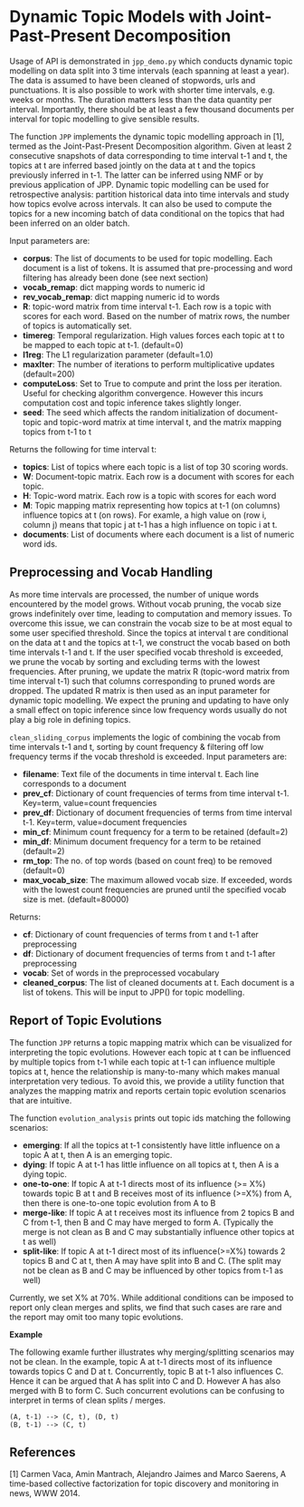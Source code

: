 Dynamic Topic Models with Joint-Past-Present Decomposition
======================================

Usage of API is demonstrated in `jpp_demo.py` which conducts dynamic topic modelling on data split into 3 time intervals (each spanning at least a year). The data is assumed to have been cleaned
of stopwords, urls and punctuations. It is also possible to work with shorter time intervals, e.g. weeks or months. The duration matters less than the data quantity per interval. Importantly, there
should be at least a few thousand documents per interval for topic modelling to give sensible results.

The function `JPP` implements the dynamic topic modelling approach in [1], termed as the Joint-Past-Present Decomposition algorithm. Given at least 2 consecutive snapshots of data corresponding to
time interval t-1 and t, the topics at t are inferred based jointly on the data at t and the topics previously inferred in t-1. The latter can be inferred using NMF or by previous application of
JPP. Dynamic topic modelling can be used for retrospective analysis: partition historical data into time intervals and study how topics evolve across intervals. It can also be used to compute
the topics for a new incoming batch of data conditional on the topics that had been inferred on an older batch. 

Input parameters are:

* **corpus**: The list of documents to be used for topic modelling. Each document is a list of tokens. It is assumed that pre-processing and word filtering has already been done (see next section)
* **vocab_remap**: dict mapping words to numeric id
* **rev_vocab_remap**: dict mapping numeric id to words
* **R**: topic-word matrix from time interval t-1. Each row is a topic with scores for each word. Based on the number of matrix rows, the number of topics is automatically set.
* **timereg**: Temporal regularization. High values forces each topic at t to be mapped to each topic at t-1. (default=0)
* **l1reg**: The L1 regularization parameter (default=1.0)
* **maxIter**: The number of iterations to perform multiplicative updates (default=200)
* **computeLoss**: Set to True to compute and print the loss per iteration.  Useful for checking algorithm convergence. However this incurs computation cost and topic inference takes slightly longer.
* **seed**: The seed which affects the random initialization of document-topic and topic-word matrix at time interval t, and the matrix mapping topics from t-1 to t

Returns the following for time interval t:
* **topics**: List of topics where each topic is a list of top 30 scoring words.
* **W**: Document-topic matrix. Each row is a document with scores for each topic.
* **H**: Topic-word matrix. Each row is a topic with scores for each word
* **M**: Topic mapping matrix representing how topics at t-1 (on columns) influence topics at t (on rows). For examle, a high value on (row i, column j) means that topic j at t-1 has a high
influence on topic i at t.
* **documents**: List of documents where each document is a list of numeric word ids.

Preprocessing and Vocab Handling
-------------------------------
As more time intervals are processed, the number of unique words encountered by the model grows. Without vocab pruning, the vocab size grows indefinitely over time, leading to computation and memory
issues. To overcome this issue, we can constrain the vocab size to be at most equal to some user specified threshold. Since the topics at interval t are conditional on the data at t and the topics
at t-1, we construct the vocab based on both time intervals t-1 and t. If the user specified vocab threshold is exceeded, we prune the vocab by sorting and excluding terms with the lowest frequencies.
After pruning, we update the matrix R (topic-word matrix from time interval t-1) such that columns corresponding to pruned words are dropped. The updated R matrix is then used as an input parameter
for dynamic topic modelling. We expect the pruning and updating to have only a small effect on topic inference since low frequency words usually do not play a big role in defining topics.

`clean_sliding_corpus` implements the logic of combining the vocab from time intervals t-1 and t, sorting by count frequency & filtering off low frequency terms if the vocab threshold is exceeded.
Input parameters are:
* **filename**: Text file of the documents in time interval t. Each line corresponds to a document
* **prev_cf**: Dictionary of count frequencies of terms from time interval t-1. Key=term, value=count frequencies
* **prev_df**: Dictionary of document frequencies of terms from time interval t-1. Key=term, value=document frequencies
* **min_cf**: Minimum count frequency for a term to be retained (default=2)
* **min_df**: Minimum document frequency for a term to be retained (default=2)
* **rm_top**: The no. of top words (based on count freq) to be removed (default=0)
* **max_vocab_size**: The maximum allowed vocab size. If exceeded, words with the lowest count frequencies are pruned until the specified vocab size is met. (default=80000)

Returns:
* **cf**: Dictionary of count frequencies of terms from t and t-1 after preprocessing
* **df**: Dictionary of document frequencies of terms from t and t-1 after preprocessing
* **vocab**: Set of words in the preprocessed vocabulary
* **cleaned_corpus**: The list of cleaned documents at t. Each document is a list of tokens. This will be input to JPP() for topic modelling.

Report of Topic Evolutions
--------------------------
The function `JPP` returns a topic mapping matrix which can be visualized for interpreting the topic evolutions. However each topic at t can be influenced by multiple topics from t-1 while each
topic at t-1 can influence multiple topics at t, hence the relationship is many-to-many which makes manual interpretation very tedious. To avoid this, we provide a utility function that analyzes
the mapping matrix and reports certain topic evolution scenarios that are intuitive. 

The function `evolution_analysis` prints out topic ids matching the following scenarios:
* **emerging**: If all the topics at t-1 consistently have little influence on a topic A at t, then A is an emerging topic.
* **dying**: If topic A at t-1 has little influence on  all topics at t, then A is a dying topic.
* **one-to-one**: If topic A at t-1 directs most of its influence (>= X%) towards topic B at t and B receives most of its influence (>=X%) from A, then there is one-to-one topic evolution from 
A to B
* **merge-like**: If topic A at t receives most its influence from 2 topics B and C from t-1, then B and C may have merged to form A. (Typically the merge is not clean as B and C may substantially
influence other topics at t as well)
* **split-like**: If topic A at t-1 direct most of its influence(>=X%) towards 2 topics B and C at t, then A may have split into B and C. (The split may not be clean as B and C may be influenced
by other topics from t-1 as well)

Currently, we set X% at 70%. While additional conditions can be imposed to report only clean merges and splits, we find that such cases are rare and the report may omit too many topic evolutions.

**Example**

The following examle further illustrates why merging/splitting scenarios may not be clean. In the example, topic A at t-1 directs most of its influence towards topics C and D at t. Concurrently,
topic B at t-1 also influences C. Hence it can be argued that A has split into C and D. However A has also merged with B to form C. Such concurrent evolutions can be confusing to interpret in terms
of clean splits / merges.
	
	(A, t-1) --> (C, t), (D, t)
	(B, t-1) --> (C, t)
	
References
------------
[1] Carmen Vaca, Amin Mantrach, Alejandro Jaimes and Marco Saerens, A time-based collective factorization for topic discovery and monitoring in news, WWW 2014. 	






